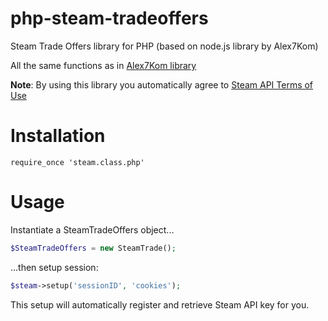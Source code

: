 # php-steam-tradeoffers
Steam Trade Offers library for PHP (based on node.js library by Alex7Kom)

All the same functions as in [Alex7Kom library](https://github.com/Alex7Kom/node-steam-tradeoffers)


__Note__: By using this library you automatically agree to [Steam API Terms of Use](https://steamcommunity.com/dev/apiterms)

# Installation

```
require_once 'steam.class.php'
```

# Usage
Instantiate a SteamTradeOffers object...

```php
$SteamTradeOffers = new SteamTrade();
```

...then setup session:

```php
$steam->setup('sessionID', 'cookies');
```

This setup will automatically register and retrieve Steam API key for you.
